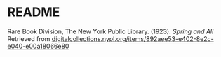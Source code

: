 # README

Rare Book Division, The New York Public Library. (1923). _Spring and All_ Retrieved from [digitalcollections.nypl.org/items/892aee53-e402-8e2c-e040-e00a18066e80](https://digitalcollections.nypl.org/items/892aee53-e402-8e2c-e040-e00a18066e80)